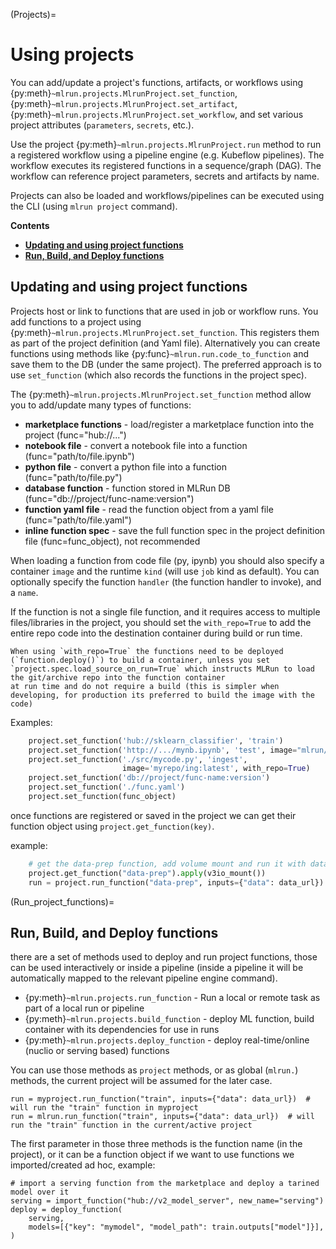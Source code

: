 (Projects)=
# Using projects

You can add/update a project's functions, artifacts, or workflows using {py:meth}`~mlrun.projects.MlrunProject.set_function`, 
{py:meth}`~mlrun.projects.MlrunProject.set_artifact`, {py:meth}`~mlrun.projects.MlrunProject.set_workflow`, and set
various project attributes (`parameters`, `secrets`, etc.).

Use the project {py:meth}`~mlrun.projects.MlrunProject.run` method to run a registered workflow using a pipeline engine (e.g. 
Kubeflow pipelines). The workflow executes its registered functions in a sequence/graph (DAG). The workflow can reference project
parameters, secrets and artifacts by name.

Projects can also be loaded and workflows/pipelines can be executed using the CLI (using `mlrun project` command).

**Contents**
- [**Updating and using project functions**](#updating-and-using-project-functions)
- [**Run, Build, and Deploy functions**](#run-build-and-deploy-functions)


## Updating and using project functions

Projects host or link to functions that are used in job or workflow runs. You add functions to a project using 
{py:meth}`~mlrun.projects.MlrunProject.set_function`. This registers them as part of the project definition (and Yaml file).
Alternatively you can create functions using methods like {py:func}`~mlrun.run.code_to_function` and save them to the DB (under the same project). 
The preferred approach is to use `set_function` (which also records the functions in the project spec).

The {py:meth}`~mlrun.projects.MlrunProject.set_function` method allow you to add/update many types of functions:
* **marketplace functions** - load/register a marketplace function into the project (func="hub://...")
* **notebook file** - convert a notebook file into a function (func="path/to/file.ipynb")
* **python file** - convert a python file into a function (func="path/to/file.py")
* **database function** - function stored in MLRun DB (func="db://project/func-name:version")
* **function yaml file** - read the function object from a yaml file (func="path/to/file.yaml")
* **inline function spec** - save the full function spec in the project definition file (func=func_object), not recommended

When loading a function from code file (py, ipynb) you should also specify a container `image` and the runtime `kind` (will use `job` kind as default).
You can optionally specify the function `handler` (the function handler to invoke), and a `name`.

If the function is not a single file function, and it requires access to multiple files/libraries in the project, 
you should set the `with_repo=True` to add the entire repo code into the destination container during build or run time.

```{admonition} Note
When using `with_repo=True` the functions need to be deployed (`function.deploy()`) to build a container, unless you set `project.spec.load_source_on_run=True` which instructs MLRun to load the git/archive repo into the function container 
at run time and do not require a build (this is simpler when developing, for production its preferred to build the image with the code)
```

Examples:

```python
    project.set_function('hub://sklearn_classifier', 'train')
    project.set_function('http://.../mynb.ipynb', 'test', image="mlrun/mlrun")
    project.set_function('./src/mycode.py', 'ingest',
                         image='myrepo/ing:latest', with_repo=True)
    project.set_function('db://project/func-name:version')
    project.set_function('./func.yaml')
    project.set_function(func_object)
```

once functions are registered or saved in the project we can get their function object using `project.get_function(key)`.

example:

```python
    # get the data-prep function, add volume mount and run it with data input
    project.get_function("data-prep").apply(v3io_mount())
    run = project.run_function("data-prep", inputs={"data": data_url})
```

(Run_project_functions)=
## Run, Build, and Deploy functions

there are a set of methods used to deploy and run project functions, those can be used interactively or inside a pipeline 
(inside a pipeline it will be automatically mapped to the relevant pipeline engine command).

* {py:meth}`~mlrun.projects.run_function`  - Run a local or remote task as part of a local run or pipeline
* {py:meth}`~mlrun.projects.build_function`  - deploy ML function, build container with its dependencies for use in runs
* {py:meth}`~mlrun.projects.deploy_function`  - deploy real-time/online (nuclio or serving based) functions

You can use those methods as `project` methods, or as global (`mlrun.`) methods, the current project will be assumed for the later case.

    run = myproject.run_function("train", inputs={"data": data_url})  # will run the "train" function in myproject
    run = mlrun.run_function("train", inputs={"data": data_url})  # will run the "train" function in the current/active project
    
The first parameter in those three methods is the function name (in the project), or it can be a function object if we want to use functions we imported/created ad hoc, example:

    # import a serving function from the marketplace and deploy a tarined model over it
    serving = import_function("hub://v2_model_server", new_name="serving")
    deploy = deploy_function(
        serving,
        models=[{"key": "mymodel", "model_path": train.outputs["model"]}],
    )
